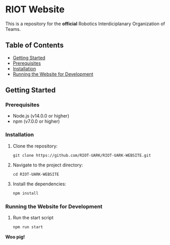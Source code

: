 # RIOT Website

This is a repository for the **official** Robotics Interdiciplanary Organization of Teams.

## Table of Contents

-   [Getting Started](#getting-started)
-   [Prerequisites](#prerequisites)
-   [Installation](#installation)
-   [Running the Website for Development](#running-the-website-for-development)

## Getting Started

### Prerequisites

-   Node.js (v14.0.0 or higher)
-   npm (v7.0.0 or higher)

### Installation

1. Clone the repository:

    ```
    git clone https://github.com/RIOT-UARK/RIOT-UARK-WEBSITE.git
    ```

2. Navigate to the project directory:
    ```
    cd RIOT-UARK-WEBSITE
    ```
3. Install the dependencies:
    ```bash
    npm install
    ```

### Running the Website for Development

1. Run the start script
    ```bash
    npm run start
    ```

**Woo pig!**
